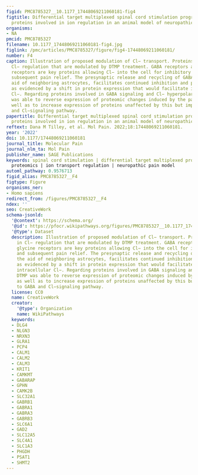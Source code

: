 ```yaml
---
figid: PMC8785327__10.1177_17448069211060181-fig4
figtitle: Differential target multiplexed spinal cord stimulation programming modulates
  proteins involved in ion regulation in an animal model of neuropathic pain
organisms:
- NA
pmcid: PMC8785327
filename: 10.1177_17448069211060181-fig4.jpg
figlink: /pmc/articles/PMC8785327/figure/fig4-17448069211060181/
number: F4
caption: Illustration of proposed modulation of Cl− transport. Proteins involved in
  Cl− regulation that are modulated by DTMP treatment. GABA receptors and the glycine
  receptors are key proteins allowing Cl− into the cell for inhibitory control and
  subsequent pain relief. The presynaptic release and recycling of GABA, with the
  aid of neighboring astrocytes, facilitates continued inhibition and pain control
  as evidenced by a shift in protein expression that would facilitate increased intracellular
  Cl−. Regarding proteins involved in GABA signaling and Cl− hyperpolarization, DTMP
  was able to reverse expression of proteomic changes induced by the pain model, as
  well as to increase expression of proteins unaffected by this but important to GABA
  and Cl−signaling pathway.
papertitle: Differential target multiplexed spinal cord stimulation programming modulates
  proteins involved in ion regulation in an animal model of neuropathic pain.
reftext: Dana M Tilley, et al. Mol Pain. 2022;18:17448069211060181.
year: '2022'
doi: 10.1177/17448069211060181
journal_title: Molecular Pain
journal_nlm_ta: Mol Pain
publisher_name: SAGE Publications
keywords: spinal cord stimulation | differential target multiplexed programming |
  proteomics | ion transport regulation | neuropathic pain model
automl_pathway: 0.9576713
figid_alias: PMC8785327__F4
figtype: Figure
organisms_ner:
- Homo sapiens
redirect_from: /figures/PMC8785327__F4
ndex: ''
seo: CreativeWork
schema-jsonld:
  '@context': https://schema.org/
  '@id': https://pfocr.wikipathways.org/figures/PMC8785327__10.1177_17448069211060181-fig4.html
  '@type': Dataset
  description: Illustration of proposed modulation of Cl− transport. Proteins involved
    in Cl− regulation that are modulated by DTMP treatment. GABA receptors and the
    glycine receptors are key proteins allowing Cl− into the cell for inhibitory control
    and subsequent pain relief. The presynaptic release and recycling of GABA, with
    the aid of neighboring astrocytes, facilitates continued inhibition and pain control
    as evidenced by a shift in protein expression that would facilitate increased
    intracellular Cl−. Regarding proteins involved in GABA signaling and Cl− hyperpolarization,
    DTMP was able to reverse expression of proteomic changes induced by the pain model,
    as well as to increase expression of proteins unaffected by this but important
    to GABA and Cl−signaling pathway.
  license: CC0
  name: CreativeWork
  creator:
    '@type': Organization
    name: WikiPathways
  keywords:
  - DLG4
  - NLGN3
  - NRXN3
  - GLRA1
  - PCP4
  - CALM1
  - CALM2
  - CALM3
  - KRIT1
  - CAMKMT
  - GABARAP
  - GPHN
  - CAMK2B
  - SLC32A1
  - GABRB1
  - GABRA1
  - GABRA3
  - GABRB3
  - SLC6A1
  - GAD2
  - SLC12A5
  - SLC4A1
  - SLC1A3
  - PHGDH
  - PSAT1
  - SHMT2
---
```


